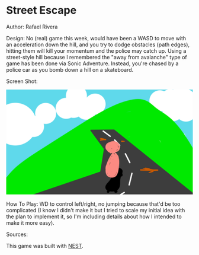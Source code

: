 # Street Escape

Author: Rafael Rivera

Design:
No (real) game this week, would have been a WASD to move with an acceleration down the hill, and you try to dodge obstacles (path edges),  hitting them will kill your momentum and the police may catch up. 
Using a street-style hill because I remembered the "away from avalanche" type of game has been done via Sonic Adventure.
Instead, you're chased by a police car as you bomb down a hill on a skateboard.

Screen Shot:

![Screen Shot](screenshot.png)

How To Play:
WD to control left/right, no jumping because that'd be too complicated (I know I didn't make it but I tried to scale my initial idea with the plan to implement it, so I'm including details about how I intended to make it more easy). 

Sources: 

This game was built with [NEST](NEST.md).

